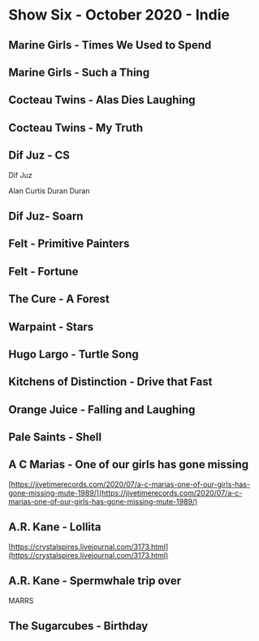 # Show Six - October 2020 - Indie

## Marine Girls - Times We Used to Spend

## Marine Girls - Such a Thing

## Cocteau Twins - Alas Dies Laughing

## Cocteau Twins - My Truth

## Dif Juz - CS

Dif Juz

Alan Curtis Duran Duran

## Dif Juz- Soarn

## Felt - Primitive Painters

## Felt - Fortune

## The Cure - A Forest

## Warpaint - Stars

## Hugo Largo - Turtle Song

## Kitchens of Distinction - Drive that Fast

## Orange Juice - Falling and Laughing

## Pale Saints - Shell

## A C Marias - One of our girls has gone missing

[https://jivetimerecords.com/2020/07/a-c-marias-one-of-our-girls-has-gone-missing-mute-1989/](https://jivetimerecords.com/2020/07/a-c-marias-one-of-our-girls-has-gone-missing-mute-1989/)

## A.R. Kane - Lollita

[https://crystalspires.livejournal.com/3173.html](https://crystalspires.livejournal.com/3173.html)

## A.R. Kane - Spermwhale trip over

MARRS

## 

## The Sugarcubes - Birthday